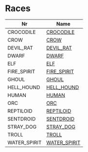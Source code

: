 

# Races



| Nr | Name | 
|  --  |  --  | 
| CROCODILE | [CROCODILE](List/CROCODILE.md) | 
| CROW | [CROW](List/CROW.md) | 
| DEVIL_RAT | [DEVIL_RAT](List/DEVIL_RAT.md) | 
| DWARF | [DWARF](List/DWARF.md) | 
| ELF | [ELF](List/ELF.md) | 
| FIRE_SPIRIT | [FIRE_SPIRIT](List/FIRE_SPIRIT.md) | 
| GHOUL | [GHOUL](List/GHOUL.md) | 
| HELL_HOUND | [HELL_HOUND](List/HELL_HOUND.md) | 
| HUMAN | [HUMAN](List/HUMAN.md) | 
| ORC | [ORC](List/ORC.md) | 
| REPTILOID | [REPTILOID](List/REPTILOID.md) | 
| SENTDROID | [SENTDROID](List/SENTDROID.md) | 
| STRAY_DOG | [STRAY_DOG](List/STRAY_DOG.md) | 
| TROLL | [TROLL](List/TROLL.md) | 
| WATER_SPIRIT | [WATER_SPIRIT](List/WATER_SPIRIT.md) | 


